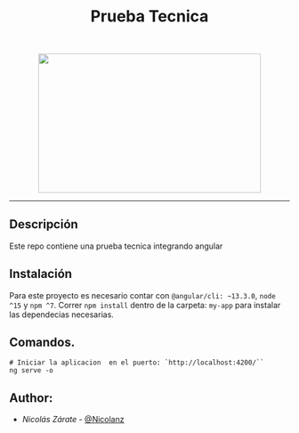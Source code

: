 <h1 align = "center">Prueba Tecnica</h1><br>
<p align="center">
    <img width="400" height="250" src="https://xpertlab.com/wp-content/uploads/2019/05/xpertlab-angularjs.jpg">
</p>

------------


## Descripción

Este repo contiene una prueba tecnica integrando angular

## Instalación
Para este proyecto es necesario contar con `@angular/cli: ~13.3.0`, `node ^15` y `npm ^7`.
Correr `npm install` dentro de la carpeta: `my-app` para instalar las dependecias necesarias.

## Comandos.
```
# Iniciar la aplicacion  en el puerto: `http://localhost:4200/``
ng serve -o
```


## Author:

- *Nicolás Zárate*  - [@Nicolanz](https://github.com/Nicolanz)
